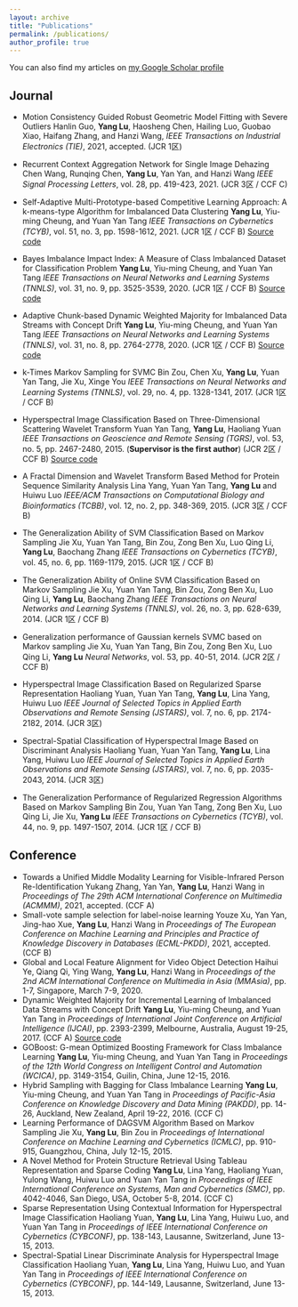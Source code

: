 ```yaml
---
layout: archive
title: "Publications"
permalink: /publications/
author_profile: true
---
```


You can also find my articles on [my Google Scholar profile](https://scholar.google.com.hk/citations?user=r7r4FGwAAAAJ&hl=zh-TW&oi=ao)

## Journal
- Motion Consistency Guided Robust Geometric Model Fitting with Severe Outliers
  Hanlin Guo, **Yang Lu**, Haosheng Chen, Hailing Luo, Guobao Xiao, Haifang Zhang, and Hanzi Wang, 
  _IEEE Transactions on Industrial Electronics (TIE)_, 2021, accepted. (JCR 1区)
  
- Recurrent Context Aggregation Network for Single Image Dehazing
  Chen Wang, Runqing Chen, **Yang Lu**, Yan Yan, and Hanzi Wang
  _IEEE Signal Processing Letters_, vol. 28, pp. 419-423, 2021. (JCR 3区 / CCF C)
- Self-Adaptive Multi-Prototype-based Competitive Learning Approach: A k-means-type Algorithm for Imbalanced Data Clustering
  **Yang Lu**, Yiu-ming Cheung, and Yuan Yan Tang
  _IEEE Transactions on Cybernetics (TCYB)_, vol. 51, no. 3, pp. 1598-1612, 2021. (JCR 1区 / CCF B) [Source code](https://github.com/jasonyanglu/SMCL)
- Bayes Imbalance Impact Index: A Measure of Class Imbalanced Dataset for Classification Problem
  **Yang Lu**, Yiu-ming Cheung, and Yuan Yan Tang
  _IEEE Transactions on Neural Networks and Learning Systems (TNNLS)_, vol. 31, no. 9, pp. 3525-3539, 2020. (JCR 1区 / CCF B) [Source code](https://github.com/jasonyanglu/BI3)
- Adaptive Chunk-based Dynamic Weighted Majority for Imbalanced Data Streams with Concept Drift
  **Yang Lu**, Yiu-ming Cheung, and Yuan Yan Tang
  _IEEE Transactions on Neural Networks and Learning Systems (TNNLS)_, vol. 31, no. 8, pp. 2764-2778, 2020. (JCR 1区 / CCF B) [Source code](https://github.com/jasonyanglu/ACDWM)
- k-Times Markov Sampling for SVMC
  Bin Zou, Chen Xu, **Yang Lu**, Yuan Yan Tang, Jie Xu, Xinge You 
  _IEEE Transactions on Neural Networks and Learning Systems (TNNLS)_, vol. 29, no. 4, pp. 1328-1341, 2017. (JCR 1区 / CCF B)
- Hyperspectral Image Classification Based on Three-Dimensional Scattering Wavelet Transform
  Yuan Yan Tang, **Yang Lu**, Haoliang Yuan
  _IEEE Transactions on Geoscience and Remote Sensing (TGRS)_, vol. 53, no. 5, pp. 2467-2480, 2015. (**Supervisor is the first author**) (JCR 2区 / CCF B) [Source code](https://github.com/jasonyanglu/3d_scattering)
- A Fractal Dimension and Wavelet Transform Based Method for Protein Sequence Similarity Analysis
  Lina Yang, Yuan Yan Tang, **Yang Lu** and Huiwu Luo
  _IEEE/ACM Transactions on Computational Biology and Bioinformatics (TCBB)_, vol. 12, no. 2, pp. 348-369, 2015. (JCR 3区 / CCF B)
- The Generalization Ability of SVM Classification Based on Markov Sampling
  Jie Xu, Yuan Yan Tang, Bin Zou, Zong Ben Xu, Luo Qing Li, **Yang Lu**, Baochang Zhang
  _IEEE Transactions on Cybernetics (TCYB)_, vol. 45, no. 6, pp. 1169-1179, 2015. (JCR 1区 / CCF B)
- The Generalization Ability of Online SVM Classification Based on Markov Sampling
  Jie Xu, Yuan Yan Tang, Bin Zou, Zong Ben Xu, Luo Qing Li, **Yang Lu**, Baochang Zhang
  _IEEE Transactions on Neural Networks and Learning Systems (TNNLS)_, vol. 26, no. 3, pp. 628-639, 2014. (JCR 1区 / CCF B)
- Generalization performance of Gaussian kernels SVMC based on Markov sampling
  Jie Xu, Yuan Yan Tang, Bin Zou, Zong Ben Xu, Luo Qing Li, **Yang Lu**
  _Neural Networks_, vol. 53, pp. 40-51, 2014. (JCR 2区 / CCF B) 
- Hyperspectral Image Classification Based on Regularized Sparse Representation
  Haoliang Yuan, Yuan Yan Tang, **Yang Lu**, Lina Yang, Huiwu Luo
  _IEEE Journal of Selected Topics in Applied Earth Observations and Remote Sensing (JSTARS)_, vol. 7, no. 6, pp. 2174-2182, 2014. (JCR 3区)
- Spectral-Spatial Classification of Hyperspectral Image Based on Discriminant Analysis
  Haoliang Yuan, Yuan Yan Tang, **Yang Lu**, Lina Yang, Huiwu Luo
  _IEEE Journal of Selected Topics in Applied Earth Observations and Remote Sensing (JSTARS)_, vol. 7, no. 6, pp. 2035-2043, 2014. (JCR 3区)
- The Generalization Performance of Regularized Regression Algorithms Based on Markov Sampling
  Bin Zou, Yuan Yan Tang, Zong Ben Xu, Luo Qing Li, Jie Xu, **Yang Lu**
  _IEEE Transactions on Cybernetics (TCYB)_, vol. 44, no. 9, pp. 1497-1507, 2014. (JCR 1区 / CCF B)

## Conference
- Towards a Unified Middle Modality Learning for Visible-Infrared Person Re-Identification
  Yukang Zhang, Yan Yan, **Yang Lu**, Hanzi Wang
  in *Proceedings of The 29th ACM International Conference on Multimedia (ACMMM)*, 2021, accepted. (CCF A)
- Small-vote sample selection for label-noise learning
  Youze Xu, Yan Yan, Jing-hao Xue, **Yang Lu**, Hanzi Wang
  in *Proceedings of The European Conference on Machine Learning and Principles and Practice of Knowledge Discovery in Databases (ECML-PKDD)*, 2021, accepted. (CCF B)
- Global and Local Feature Alignment for Video Object Detection
  Haihui Ye, Qiang Qi, Ying Wang, **Yang Lu**, Hanzi Wang
  in *Proceedings of the 2nd ACM International Conference on Multimedia in Asia (MMAsia)*, pp. 1-7, Singapore, March 7-9, 2020.
- Dynamic Weighted Majority for Incremental Learning of Imbalanced Data Streams with Concept Drift
  **Yang Lu**, Yiu-ming Cheung, and Yuan Yan Tang
  in _Proceedings of International Joint Conference on Artificial Intelligence (IJCAI)_, pp. 2393-2399, Melbourne, Australia, August 19-25, 2017. (CCF A) [Source code](https://github.com/jasonyanglu/dwmil)
- GOBoost: G-mean Optimized Boosting Framework for Class Imbalance Learning
  **Yang Lu**, Yiu-ming Cheung, and Yuan Yan Tang
  in _Proceedings of the 12th World Congress on Intelligent Control and Automation (WCICA)_, pp.  3149-3154, Guilin, China, June 12-15, 2016.
- Hybrid Sampling with Bagging for Class Imbalance Learning
  **Yang Lu**, Yiu-ming Cheung, and Yuan Yan Tang
  in _Proceedings of Pacific-Asia Conference on Knowledge Discovery and Data Mining (PAKDD)_, pp. 14-26, Auckland, New Zealand, April 19-22, 2016. (CCF C)
- Learning Performance of DAGSVM Algorithm Based on Markov Sampling
  Jie Xu, **Yang Lu**, Bin Zou
  in _Proceedings of International Conference on Machine Learning and Cybernetics (ICMLC)_, pp. 910-915, Guangzhou, China, July 12-15, 2015.
- A Novel Method for Protein Structure Retrieval Using Tableau Representation and Sparse Coding
  **Yang Lu**, Lina Yang, Haoliang Yuan, Yulong Wang, Huiwu Luo and Yuan Yan Tang
  in _Proceedings of IEEE International Conference on Systems, Man and Cybernetics (SMC)_, pp. 4042-4046, San Diego, USA, October 5-8, 2014. (CCF C)  
- Sparse Representation Using Contextual Information for Hyperspectral Image Classification
  Haoliang Yuan, **Yang Lu**, Lina Yang, Huiwu Luo, and Yuan Yan Tang
  in _Proceedings of IEEE International Conference on Cybernetics (CYBCONF)_, pp. 138-143, Lausanne, Switzerland, June 13-15, 2013.
- Spectral-Spatial Linear Discriminate Analysis for Hyperspectral Image Classification
  Haoliang Yuan, **Yang Lu**, Lina Yang, Huiwu Luo, and Yuan Yan Tang
  in _Proceedings of IEEE International Conference on Cybernetics (CYBCONF)_, pp. 144-149, Lausanne, Switzerland, June 13-15, 2013.